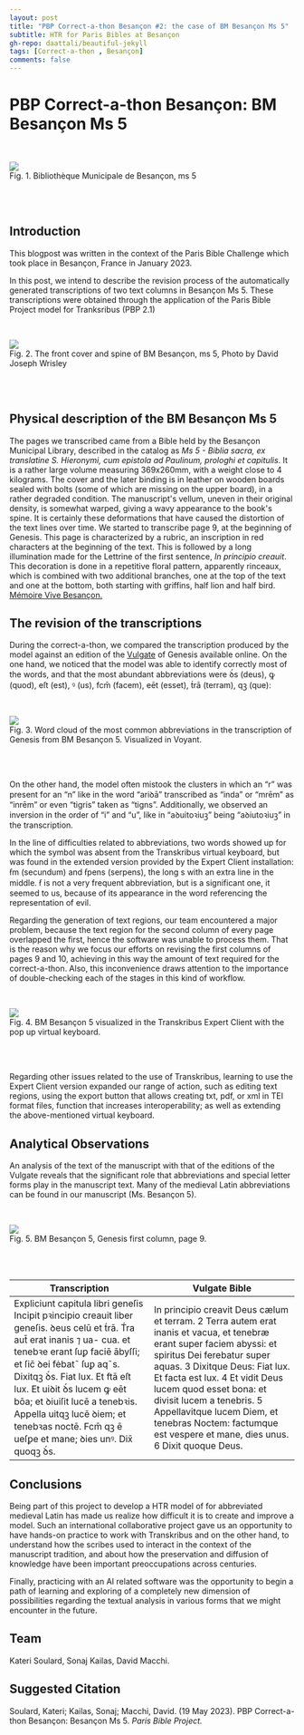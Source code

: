 ```yaml
---
layout: post
title: "PBP Correct-a-thon Besançon #2: the case of BM Besançon Ms 5"
subtitle: HTR for Paris Bibles at Besançon
gh-repo: daattali/beautiful-jekyll
tags: [Correct-a-thon , Besançon]
comments: false
---
```

<base target="_blank">


# **PBP Correct-a-thon Besançon: BM Besançon Ms 5**
<br>
<p>
<img src="/assets/PBP_MS5_Bibles.png" style="zoom:100%;" /> 
<br>
Fig. 1. Bibliothèque Municipale de Besançon, ms 5
</p>
  <br>
<br>

## Introduction

This blogpost was written in the context of the Paris Bible Challenge which took place in Besançon, France in January 2023. 

In this post, we intend to describe the revision process of the automatically generated transcriptions of two text columns in  Besançon Ms 5. These transcriptions were obtained through the application of the Paris Bible Project model for Tranksribus (PBP 2.1) 

<br>
<p>
<img src="/assets/PBP_MS5_Bible.png" style="zoom:100%;" /> 
<br>
Fig. 2. The front cover and spine of BM Besançon, ms 5, Photo by David Joseph Wrisley
  </p>
<br>
<br>

## Physical description of the BM Besançon Ms 5

The pages we transcribed came from a Bible held by the Besançon Municipal Library, described in the catalog as  *Ms 5 - Biblia sacra, ex translatine S. Hieronymi, cum epistola ad Paulinum, prologhi et capitulis*. It is a rather large volume measuring 369x260mm, with a weight close to 4 kilograms. The cover and the later binding is in leather on wooden boards sealed with bolts (some of which are missing on the upper board), in a rather degraded condition. The manuscript's vellum, uneven in their original density, is somewhat warped, giving a wavy appearance to the book's spine. It is certainly these deformations that have caused the distortion of the text lines over time. We started to transcribe page 9, at the beginning of Genesis. This page is characterized by a rubric, an inscription in red characters at the beginning of the text. This is followed by a long illumination made for the Lettrine of the first sentence, *In principio creauit*. This decoration is done in a repetitive floral pattern, apparently rinceaux, which is combined with two additional branches, one at the top of the text and one at the bottom, both starting with griffins, half lion and half bird. [Mémoire Vive Besançon.](https://memoirevive.besancon.fr/ark:/48565/89v21z4370ns)


## The revision of the transcriptions

During the correct-a-thon, we compared the transcription produced by the model against an edition of the [Vulgate](https://www.sacred-texts.com/bib/vul/gen001.htm) of Genesis available online. On the one hand, we noticed that the model was able to identify correctly most of the words, and that the most abundant abbreviations were ꝺ́s (deus), ꝙ (quod), eſt (est), ꝰ (us), fcm̄ (facem), eēt (esset), t́rā (terram), qꝫ (que):

<br>
<p>
<img src="/assets/PBP_MS5_Visuel.png" style="zoom:100%;" />
<br>
Fig. 3. Word cloud of the most common abbreviations in the transcription of Genesis from BM Besançon 5. Visualized in Voyant.
  </p>
<br>
<br>

On the other hand, the model often mistook the clusters in which an “r” was present for an “n” like in the word “ariꝺā” transcribed as “inda” or “mrēm” as “inrēm” or even “tigris” taken as “tigns”. Additionally, we observed an inversion in the order of “i” and “u”, like in “aꝺuitoꝛiuꝫ” being “aꝺiutoꝛiuꝫ” in the transcription.

In the line of difficulties related to abbreviations, two words showed up for which the symbol was absent from the Transkribus virtual keyboard, but was found in the extended version provided by the Expert Client installation: ẜm (secundum) and ẜpens (serpens), the long s with an extra line in the middle. ẜ is not a very frequent abbreviation, but is a significant one, it seemed to us, because of its appearance in the word referencing the representation of evil.

Regarding the generation of text regions, our team encountered a major problem, because the text region for the second column of every page overlapped the first, hence the software was unable to process them. That is the reason why we focus our efforts on revising the first columns of pages 9 and 10, achieving in this way the amount of text required for the correct-a-thon. Also, this inconvenience draws attention to  the importance of double-checking each of the stages in this kind of workflow.

<br>
<p>
<img src="/assets/PBP_MS5_Trkb.png" style="zoom:100%;" />
<br>
Fig. 4. BM Besançon 5 visualized in the Transkribus Expert Client with the pop up virtual keyboard.
  </p>
<br>
<br>

Regarding other issues related to the use of Transkribus, learning to use the Expert Client version expanded our range of action, such as editing text regions, using the export button that allows creating txt, pdf, or xml in TEI format files, function that increases interoperability; as well as extending the above-mentioned virtual keyboard.


## Analytical Observations

An analysis of the text of the manuscript with that of the editions of the Vulgate reveals that the  significant role that abbreviations and special letter forms play in the manuscript text. Many of the medieval Latin abbreviations can be found in our manuscript (Ms. Besançon 5).

<br>
<p>
<img src="/assets/PBP_MS5_Page_9.png" style="zoom:100%;" />
<br>
Fig. 5. BM Besançon 5, Genesis first column, page 9.
  </p>
<br>
<br>

| Transcription      | Vulgate Bible |
| ----------- | ----------- |
| Expliciunt capitula libri geneſis Incipit pꝛincipio creauit liber geneſis. ꝺeus celū et t́rā. T́ra aut̄ erat inanis ⁊ ua- cua. et tenebꝛe erant ſuꝑ faciē ābyſſi; et ſic̄ ꝺei fėbat˜ ſuꝑ aq˜s. Dixitqꝫ ꝺ́s. Fiat lux. Et ftā eſt lux. Et uiꝺit ꝺ́s lucem ꝙ eēt bōa; et ꝺiuiſit lucē a tenebꝛis. Appella uitqꝫ lucē ꝺiem; et tenebꝛas noctē. Fcm̄ qꝫ ē ueſꝑe et mane; ꝺies unꝰ. Dix̄ quoqꝫ ꝺ́s.| In principio creavit Deus cælum et terram. 2 Terra autem erat inanis et vacua, et tenebræ erant super faciem abyssi: et spiritus Dei ferebatur super aquas. 3 Dixitque Deus: Fiat lux. Et facta est lux. 4 Et vidit Deus lucem quod esset bona: et divisit lucem a tenebris. 5 Appellavitque lucem Diem, et tenebras Noctem: factumque est vespere et mane, dies unus. 6 Dixit quoque Deus.|


## Conclusions

Being part of this project to develop a HTR model of for abbreviated medieval Latin has made us realize how difficult it is to create and improve a model. Such an international collaborative project gave us an opportunity to have hands-on practice to work with Transkribus and on the other hand, to understand how the scribes used to interact in the context of the manuscript tradition, and about how the preservation and diffusion of knowledge have been important preoccupations across centuries.

Finally, practicing with an AI related software was the opportunity to begin a path of learning and exploring of a completely new dimension of possibilities regarding the textual analysis in various forms that we might encounter in the future. 


## Team
Kateri Soulard, Sonaj Kailas, David Macchi. 

## Suggested Citation
Soulard, Kateri; Kailas, Sonaj; Macchi, David. (19 May 2023). PBP Correct-a-thon Besançon: Besançon Ms 5.  *Paris Bible Project.*



